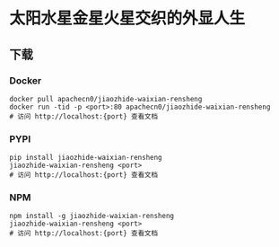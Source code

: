 # 太阳水星金星火星交织的外显人生

## 下载

### Docker

```
docker pull apachecn0/jiaozhide-waixian-rensheng
docker run -tid -p <port>:80 apachecn0/jiaozhide-waixian-rensheng
# 访问 http://localhost:{port} 查看文档
```

### PYPI

```
pip install jiaozhide-waixian-rensheng
jiaozhide-waixian-rensheng <port>
# 访问 http://localhost:{port} 查看文档
```

### NPM

```
npm install -g jiaozhide-waixian-rensheng
jiaozhide-waixian-rensheng <port>
# 访问 http://localhost:{port} 查看文档
```